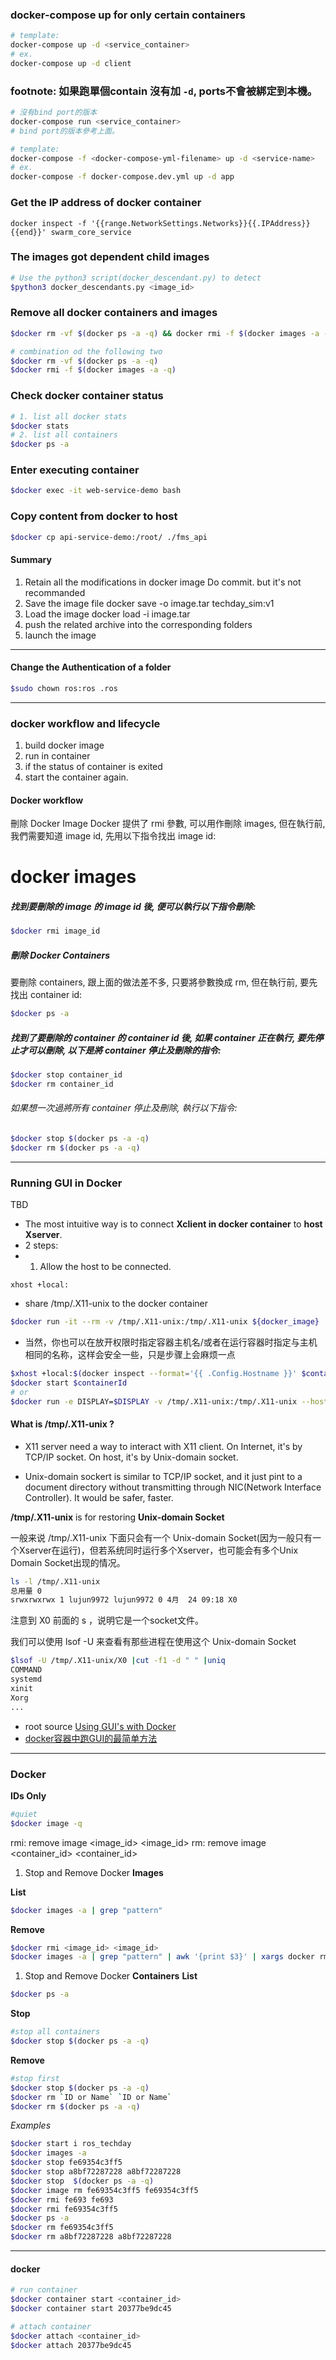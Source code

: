 
### docker-compose up for only certain containers
```sh
# template: 
docker-compose up -d <service_container>
# ex. 
docker-compose up -d client
```
### footnote: 如果跑單個contain 沒有加 `-d`, ports不會被綁定到本機。
```sh 
# 沒有bind port的版本
docker-compose run <service_container>
# bind port的版本參考上面。
```
```sh
# template: 
docker-compose -f <docker-compose-yml-filename> up -d <service-name> 
# ex. 
docker-compose -f docker-compose.dev.yml up -d app
```

### Get the IP address of docker container
```
docker inspect -f '{{range.NetworkSettings.Networks}}{{.IPAddress}}{{end}}' swarm_core_service
```


### The images got dependent child images
```sh
# Use the python3 script(docker_descendant.py) to detect
$python3 docker_descendants.py <image_id> 
```



### Remove all docker containers and images
```sh
$docker rm -vf $(docker ps -a -q) && docker rmi -f $(docker images -a -q)

# combination od the following two
$docker rm -vf $(docker ps -a -q) 
$docker rmi -f $(docker images -a -q) 
```


### Check docker container status
```sh
# 1. list all docker stats
$docker stats
# 2. list all containers 
$docker ps -a
```

### Enter executing container
```sh
$docker exec -it web-service-demo bash
```

### Copy content from docker to host 
```sh
$docker cp api-service-demo:/root/ ./fms_api
```

#### Summary 
1. Retain all the modifications in docker image 
Do commit. but it's not recommanded
2. Save the image file
docker save -o image.tar techday_sim:v1
3. Load the image
docker load -i image.tar
4. push the related archive into the corresponding folders
5. launch the image

---

#### Change the Authentication of a folder
```sh
$sudo chown ros:ros .ros
```
---

### docker workflow and lifecycle 
1. build docker image
2. run in container
3. if the status of container is exited
4. start the container again.

#### Docker workflow
刪除 Docker Image
Docker 提供了 rmi 參數, 可以用作刪除 images, 但在執行前, 我們需要知道 image id, 先用以下指令找出 image id:

# docker images
##### 找到要刪除的 image 的 image id 後, 便可以執行以下指令刪除:
```sh
$docker rmi image_id
```
##### 刪除 Docker Containers
要刪除 containers, 跟上面的做法差不多, 只要將參數換成 rm, 但在執行前, 要先找出 container id:
```sh
$docker ps -a
```
##### 找到了要刪除的 container 的 container id 後, 如果 container 正在執行, 要先停止才可以刪除, 以下是將 container 停止及刪除的指令:
```sh
$docker stop container_id
$docker rm container_id
```

###### 如果想一次過將所有 container 停止及刪除, 執行以下指令:
```sh
$docker stop $(docker ps -a -q)
$docker rm $(docker ps -a -q)
```

---

### Running GUI in Docker
TBD

* The most intuitive way is to connect **Xclient in docker container** to **host Xserver**.
* 2 steps:
* 1. Allow the host to be connected. 
```
xhost +local:
```
* share /tmp/.X11-unix to the docker container
```sh
$docker run -it --rm -v /tmp/.X11-unix:/tmp/.X11-unix ${docker_image}
```

* 当然，你也可以在放开权限时指定容器主机名/或者在运行容器时指定与主机相同的名称，这样会安全一些，只是步骤上会麻烦一点
```sh
$xhost +local:$(docker inspect --format='{{ .Config.Hostname }}' $containerId)
$docker start $containerId
# or 
$docker run -e DISPLAY=$DISPLAY -v /tmp/.X11-unix:/tmp/.X11-unix --hostname=$HOSTNAME -v $HOME/.Xauthority:/root/.Xauthority -it --rm ${docker_image}
```

#### What is **/tmp/.X11-unix** ?
- X11 server need a way to interact with X11 client. On Internet, it's by TCP/IP socket. On host, it's by Unix-domain socket.

- Unix-domain sockert is similar to TCP/IP socket, and it just pint to a document directory without transmitting through NIC(Network Interface Controller). It would be safer, faster.

**/tmp/.X11-unix** is for restoring **Unix-domain Socket**

一般来说 /tmp/.X11-unix 下面只会有一个 Unix-domain Socket(因为一般只有一个Xserver在运行)，但若系统同时运行多个Xserver，也可能会有多个Unix Domain Socket出现的情况。

```sh
ls -l /tmp/.X11-unix
总用量 0
srwxrwxrwx 1 lujun9972 lujun9972 0 4月  24 09:18 X0
```
注意到 X0 前面的 s ，说明它是一个socket文件。

我们可以使用 lsof -U 来查看有那些进程在使用这个 Unix-domain Socket

```sh
$lsof -U /tmp/.X11-unix/X0 |cut -f1 -d " " |uniq
COMMAND
systemd
xinit
Xorg
...
```

* root source [Using GUI's with Docker](http://wiki.ros.org/docker/Tutorials/GUI)
* [docker容器中跑GUI的最简单方法](http://blog.lujun9972.win/blog/2018/04/24/docker%E5%AE%B9%E5%99%A8%E4%B8%AD%E8%B7%91gui%E7%9A%84%E6%9C%80%E7%AE%80%E5%8D%95%E6%96%B9%E6%B3%95/index.html)

---

### Docker 
**IDs Only**
```sh
#quiet
$docker image -q
```
rmi: remove image <image_id> <image_id>
rm:  remove image <container_id> <container_id>


1. Stop and Remove Docker **Images**

**List**
```sh
$docker images -a | grep "pattern"
``` 

**Remove**
```sh
$docker rmi <image_id> <image_id>
$docker images -a | grep "pattern" | awk '{print $3}' | xargs docker rmi 
``` 

1. Stop and Remove Docker **Containers** 
**List**
```sh
$docker ps -a
``` 

**Stop**
```sh
#stop all containers
$docker stop $(docker ps -a -q)
```

**Remove**
```sh
#stop first
$docker stop $(docker ps -a -q)
$docker rm `ID or Name` `ID or Name` 
$docker rm $(docker ps -a -q) 
``` 

*Examples*
```sh
$docker start i ros_techday
$docker images -a
$docker stop fe69354c3ff5
$docker stop a8bf72287228 a8bf72287228
$docker stop  $(docker ps -a -q)
$docker image rm fe69354c3ff5 fe69354c3ff5
$docker rmi fe693 fe693
$docker rmi fe69354c3ff5
$docker ps -a
$docker rm fe69354c3ff5
$docker rm a8bf72287228 a8bf72287228
```

---

#### docker
```sh
# run container 
$docker container start <container_id> 
$docker container start 20377be9dc45

# attach container 
$docker attach <container_id> 
$docker attach 20377be9dc45
```

